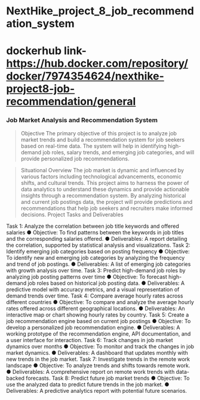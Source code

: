 # NextHike_project_8_job_recommendation_system

# dockerhub link-https://hub.docker.com/repository/docker/7974354624/nexthike-project8-job-recommendation/general

### Job Market Analysis and Recommendation System

> Objective
> The primary objective of this project is to analyze job market trends and build a recommendation system for job seekers based on real-time data. The system will help in identifying high-demand job roles, salary trends, and emerging job categories, and will provide personalized job recommendations.

> Situational Overview
> The job market is dynamic and influenced by various factors including technological advancements, economic shifts, and cultural trends. This project aims to harness the power of data analytics to understand these dynamics and provide actionable insights through a recommendation system. By analyzing historical and current job postings data, the project will provide predictions and recommendations that help job seekers and recruiters make informed decisions.
> Project Tasks and Deliverables

Task 1: Analyze the correlation between job title keywords and offered salaries
● Objective: To find patterns between the keywords in job titles and the corresponding salaries offered.
● Deliverables: A report detailing the correlation, supported by statistical analysis and visualizations.
Task 2: Identify emerging job categories based on posting frequency
● Objective: To identify new and emerging job categories by analyzing the frequency and trend of job postings.
● Deliverables: A list of emerging job categories with growth analysis over time.
Task 3: Predict high-demand job roles by analyzing job posting patterns over time
● Objective: To forecast high-demand job roles based on historical job posting data.
● Deliverables: A predictive model with accuracy metrics, and a visual representation of demand trends over time.
Task 4: Compare average hourly rates across different countries
● Objective: To compare and analyze the average hourly rates offered across different geographical locations.
● Deliverables: An interactive map or chart showing hourly rates by country.
Task 5: Create a job recommendation engine based on current job postings
● Objective: To develop a personalized job recommendation engine.
● Deliverables: A working prototype of the recommendation engine, API documentation, and a user interface for interaction.
Task 6: Track changes in job market dynamics over months
● Objective: To monitor and track the changes in job market dynamics.
● Deliverables: A dashboard that updates monthly with new trends in the job market.
Task 7: Investigate trends in the remote work landscape
● Objective: To analyze trends and shifts towards remote work.
● Deliverables: A comprehensive report on remote work trends with data-backed forecasts.
Task 8: Predict future job market trends
● Objective: To use the analyzed data to predict future trends in the job market.
● Deliverables: A predictive analytics report with potential future scenarios.
